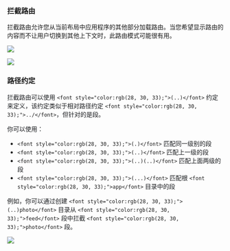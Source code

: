 

### 拦截路由
<font style="color:rgb(23, 23, 23);">拦截路由允许您从当前布局中应用程序的其他部分加载路由。当您希望显示路由的内容而不让用户切换到其他上下文时，此路由模式可能很有用。</font>

![](https://duyi-resource.oss-cn-beijing.aliyuncs.com/dupeng/1735806360557-e8ef3cd7-bb07-46fd-bfb1-a4cf922de7e5.png)

![](https://duyi-resource.oss-cn-beijing.aliyuncs.com/dupeng/1735806383945-27a9e767-86cc-484c-8b44-cfb3706d6d33.png)

### 路径约定
<font style="color:rgb(28, 30, 33);">拦截路由可以使用 </font>`<font style="color:rgb(28, 30, 33);">(..)</font>`<font style="color:rgb(28, 30, 33);"> 约定来定义，该约定类似于相对路径约定 </font>`<font style="color:rgb(28, 30, 33);">../</font>`<font style="color:rgb(28, 30, 33);">，但针对的是段。</font>

<font style="color:rgb(28, 30, 33);">你可以使用：</font>

+ `<font style="color:rgb(28, 30, 33);">(.)</font>`<font style="color:rgb(28, 30, 33);"> </font><font style="color:rgb(28, 30, 33);">匹配同一级别的段</font>
+ `<font style="color:rgb(28, 30, 33);">(..)</font>`<font style="color:rgb(28, 30, 33);"> </font><font style="color:rgb(28, 30, 33);">匹配上一级的段</font>
+ `<font style="color:rgb(28, 30, 33);">(..)(..)</font>`<font style="color:rgb(28, 30, 33);"> </font><font style="color:rgb(28, 30, 33);">匹配上面两级的段</font>
+ `<font style="color:rgb(28, 30, 33);">(...)</font>`<font style="color:rgb(28, 30, 33);"> </font><font style="color:rgb(28, 30, 33);">匹配根</font><font style="color:rgb(28, 30, 33);"> </font>`<font style="color:rgb(28, 30, 33);">app</font>`<font style="color:rgb(28, 30, 33);"> </font><font style="color:rgb(28, 30, 33);">目录中的段</font>

<font style="color:rgb(28, 30, 33);">例如，你可以通过创建 </font>`<font style="color:rgb(28, 30, 33);">(..)photo</font>`<font style="color:rgb(28, 30, 33);"> 目录从 </font>`<font style="color:rgb(28, 30, 33);">feed</font>`<font style="color:rgb(28, 30, 33);"> 段中拦截 </font>`<font style="color:rgb(28, 30, 33);">photo</font>`<font style="color:rgb(28, 30, 33);"> 段。</font>

![](https://duyi-resource.oss-cn-beijing.aliyuncs.com/dupeng/1735806492616-c54ac072-0085-4807-b1aa-8605d43e6117.png)


